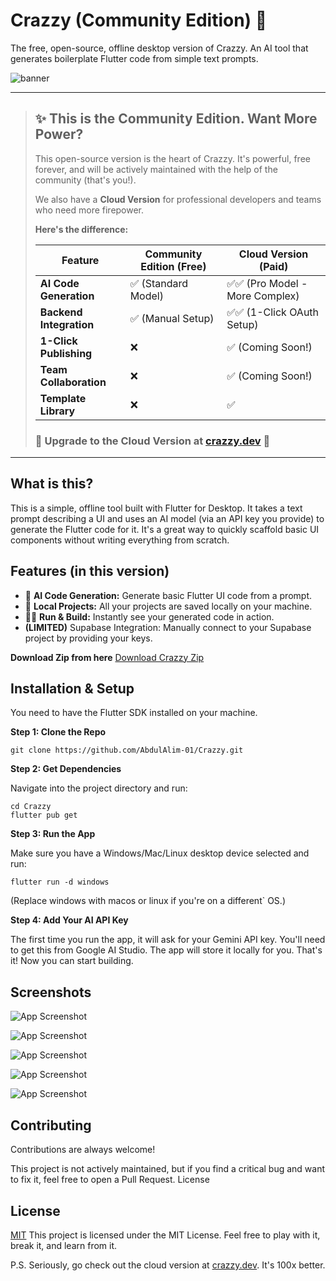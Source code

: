 # Crazzy (Community Edition) 💨

The free, open-source, offline desktop version of Crazzy. An AI tool that generates boilerplate Flutter code from simple text prompts.


![banner](https://jfesxawwgjxquxcsskug.supabase.co/storage/v1/object/sign/ss/banner.png?token=eyJraWQiOiJzdG9yYWdlLXVybC1zaWduaW5nLWtleV84OTQwMzJlOS04NGZlLTQxNzctOTk1NC1hM2RmMzg2ZDFlYjgiLCJhbGciOiJIUzI1NiJ9.eyJ1cmwiOiJzcy9iYW5uZXIucG5nIiwiaWF0IjoxNzU4NzI3MjQ1LCJleHAiOjQ5MTIzMjcyNDV9.BiGezmzOJIT5U0emlLHVrmduWNpUo4FeUNPkyzdAZN0)

---
> ## ✨ This is the Community Edition. Want More Power?
>
> This open-source version is the heart of Crazzy. It's powerful, free forever, and will be actively maintained with the help of the community (that's you!).
>
> We also have a **Cloud Version** for professional developers and teams who need more firepower.
>
> **Here's the difference:**
>
> | Feature                  | **Community Edition (Free)** | **Cloud Version (Paid)**        |
> | ------------------------ | ---------------------------- | ------------------------------- |
> | **AI Code Generation**   | ✅ (Standard Model)          | ✅✅ (Pro Model - More Complex) |
> | **Backend Integration**  | ✅ (Manual Setup)            | ✅✅ (1-Click OAuth Setup)      |
> | **1-Click Publishing**   | ❌                           | ✅ (Coming Soon!)               |
> | **Team Collaboration**   | ❌                           | ✅ (Coming Soon!)               |
> | **Template Library**     | ❌                           | ✅                              |
>
> ### 🚀 **Upgrade to the Cloud Version at [crazzy.dev](https://www.crazzy.dev)** 🚀

---

## What is this?

This is a simple, offline tool built with Flutter for Desktop. It takes a text prompt describing a UI and uses an AI model (via an API key you provide) to generate the Flutter code for it. It's a great way to quickly scaffold basic UI components without writing everything from scratch.

## Features (in this version)

*   🤖 **AI Code Generation:** Generate basic Flutter UI code from a prompt.
*   💾 **Local Projects:** All your projects are saved locally on your machine.
*   🏃‍♂️ **Run & Build:** Instantly see your generated code in action.
*   **(LIMITED)** Supabase Integration: Manually connect to your Supabase project by providing your keys.

 **Download Zip from here**
 [Download Crazzy Zip](https://drive.google.com/file/d/1h6Yo_PkGgOEDOlK0tNZTzMOUw1KnGjAf/view?usp=sharing)

## Installation & Setup 

You need to have the Flutter SDK installed on your machine.




**Step 1: Clone the Repo**


```git clone https://github.com/AbdulAlim-01/Crazzy.git ```

**Step 2: Get Dependencies**

Navigate into the project directory and run:

    cd Crazzy
    flutter pub get

**Step 3: Run the App**

Make sure you have a Windows/Mac/Linux desktop device selected  and run:

    flutter run -d windows

(Replace windows with macos or linux if you're on a different` OS.)

**Step 4: Add Your AI API Key**

The first time you run the app, it will ask for your Gemini API key. You'll need to get this from Google AI Studio. The app will store it locally for you.
That's it! Now you can start building.


## Screenshots

![App Screenshot](https://zwdelydqjmyoxcjdgnqf.supabase.co/storage/v1/object/sign/app/Screenshot%20(175).png?token=eyJraWQiOiJzdG9yYWdlLXVybC1zaWduaW5nLWtleV9mZTZlMjM0NS1mYjkyLTQ1MjQtYWI2ZC0xNjNiMjhhYmY0OTAiLCJhbGciOiJIUzI1NiJ9.eyJ1cmwiOiJhcHAvU2NyZWVuc2hvdCAoMTc1KS5wbmciLCJpYXQiOjE3NTg3MjMyNTUsImV4cCI6NDkxMjMyMzI1NX0.IgTZKbeg0Bc_O-5udtech1IOW18fSnjy_3_JJGfYNAM)

![App Screenshot](https://zwdelydqjmyoxcjdgnqf.supabase.co/storage/v1/object/sign/app/Screenshot%20(179).png?token=eyJraWQiOiJzdG9yYWdlLXVybC1zaWduaW5nLWtleV9mZTZlMjM0NS1mYjkyLTQ1MjQtYWI2ZC0xNjNiMjhhYmY0OTAiLCJhbGciOiJIUzI1NiJ9.eyJ1cmwiOiJhcHAvU2NyZWVuc2hvdCAoMTc5KS5wbmciLCJpYXQiOjE3NTg3MjMyODIsImV4cCI6NDkxMjMyMzI4Mn0.Amp2-M87BgJbMvNFr8I0o1_H6UJ1OwBHSaz9UUeLQQM)

![App Screenshot](https://zwdelydqjmyoxcjdgnqf.supabase.co/storage/v1/object/sign/app/Screenshot%20(176).png?token=eyJraWQiOiJzdG9yYWdlLXVybC1zaWduaW5nLWtleV9mZTZlMjM0NS1mYjkyLTQ1MjQtYWI2ZC0xNjNiMjhhYmY0OTAiLCJhbGciOiJIUzI1NiJ9.eyJ1cmwiOiJhcHAvU2NyZWVuc2hvdCAoMTc2KS5wbmciLCJpYXQiOjE3NTg3MjMzMDYsImV4cCI6NDkxMjMyMzMwNn0.TE8oPavpBvEVOnNzY0WtFDoo6IbAXIYpAZqSFhCgUls)

![App Screenshot](https://zwdelydqjmyoxcjdgnqf.supabase.co/storage/v1/object/sign/app/Screenshot%20(178).png?token=eyJraWQiOiJzdG9yYWdlLXVybC1zaWduaW5nLWtleV9mZTZlMjM0NS1mYjkyLTQ1MjQtYWI2ZC0xNjNiMjhhYmY0OTAiLCJhbGciOiJIUzI1NiJ9.eyJ1cmwiOiJhcHAvU2NyZWVuc2hvdCAoMTc4KS5wbmciLCJpYXQiOjE3NTg3MjMzMjIsImV4cCI6NDkxMjMyMzMyMn0.lYfeSa4Yn2OyrSBUn40AXo18vaZZab7MkbEEMQhd9x0)

![App Screenshot](https://zwdelydqjmyoxcjdgnqf.supabase.co/storage/v1/object/sign/app/Screenshot%20(180).png?token=eyJraWQiOiJzdG9yYWdlLXVybC1zaWduaW5nLWtleV9mZTZlMjM0NS1mYjkyLTQ1MjQtYWI2ZC0xNjNiMjhhYmY0OTAiLCJhbGciOiJIUzI1NiJ9.eyJ1cmwiOiJhcHAvU2NyZWVuc2hvdCAoMTgwKS5wbmciLCJpYXQiOjE3NTg3MjMzNDIsImV4cCI6NDkxMjMyMzM0Mn0.3o3JPyJX4O8FP8elyvzz3JkjEW9Uq0uenHAwm1xhZps)
## Contributing

Contributions are always welcome!

This project is not actively maintained, but if you find a critical bug and want to fix it, feel free to open a Pull Request.
License




## License

[MIT](https://github.com/AbdulAlim-01/Crazzy/blob/main/LICENSE)
This project is licensed under the MIT License. Feel free to play with it, break it, and learn from it.

P.S. Seriously, go check out the cloud version at [crazzy.dev](https://crazzy.dev). It's 100x better.

